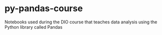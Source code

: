 # py-pandas-course
Notebooks used during the DIO course that teaches data analysis using the Python library called Pandas
